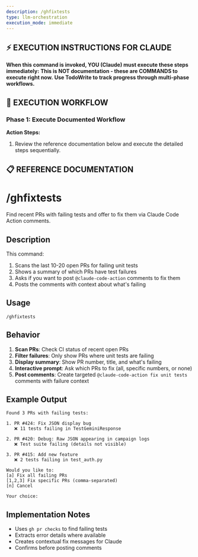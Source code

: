 ```yaml
---
description: /ghfixtests
type: llm-orchestration
execution_mode: immediate
---
```

## ⚡ EXECUTION INSTRUCTIONS FOR CLAUDE
**When this command is invoked, YOU (Claude) must execute these steps immediately:**
**This is NOT documentation - these are COMMANDS to execute right now.**
**Use TodoWrite to track progress through multi-phase workflows.**

## 🚨 EXECUTION WORKFLOW

### Phase 1: Execute Documented Workflow

**Action Steps:**
1. Review the reference documentation below and execute the detailed steps sequentially.

## 📋 REFERENCE DOCUMENTATION

# /ghfixtests

Find recent PRs with failing tests and offer to fix them via Claude Code Action comments.

## Description

This command:
1. Scans the last 10-20 open PRs for failing unit tests
2. Shows a summary of which PRs have test failures
3. Asks if you want to post `@claude-code-action` comments to fix them
4. Posts the comments with context about what's failing

## Usage

```
/ghfixtests
```

## Behavior

1. **Scan PRs**: Check CI status of recent open PRs
2. **Filter failures**: Only show PRs where unit tests are failing
3. **Display summary**: Show PR number, title, and what's failing
4. **Interactive prompt**: Ask which PRs to fix (all, specific numbers, or none)
5. **Post comments**: Create targeted `@claude-code-action fix unit tests` comments with failure context

## Example Output

```
Found 3 PRs with failing tests:

1. PR #424: Fix JSON display bug
   ❌ 11 tests failing in TestGeminiResponse

2. PR #420: Debug: Raw JSON appearing in campaign logs
   ❌ Test suite failing (details not visible)

3. PR #415: Add new feature
   ❌ 2 tests failing in test_auth.py

Would you like to:
[a] Fix all failing PRs
[1,2,3] Fix specific PRs (comma-separated)
[n] Cancel

Your choice:
```

## Implementation Notes

- Uses `gh pr checks` to find failing tests
- Extracts error details where available
- Creates contextual fix messages for Claude
- Confirms before posting comments

